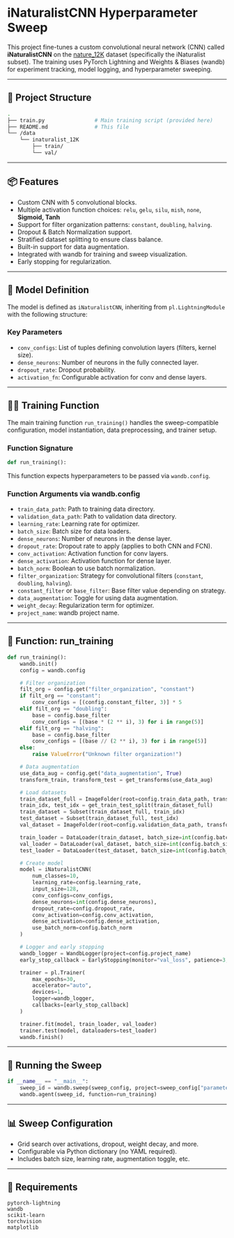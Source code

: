 # iNaturalistCNN Hyperparameter Sweep

This project fine-tunes a custom convolutional neural network (CNN) called **iNaturalistCNN** on the [nature\_12K](https://www.kaggle.com/datasets/jpullen/nature12) dataset (specifically the iNaturalist subset). The training uses PyTorch Lightning and Weights & Biases (wandb) for experiment tracking, model logging, and hyperparameter sweeping.

---

## 📁 Project Structure

```bash
.
├── train.py                # Main training script (provided here)
├── README.md               # This file
└── /data
    └── inaturalist_12K
        ├── train/
        └── val/
```

---

## 📦 Features

- Custom CNN with 5 convolutional blocks.
- Multiple activation function choices: `relu`, `gelu`, `silu`, `mish`, `none`, **Sigmoid, Tanh**
- Support for filter organization patterns: `constant`, `doubling`, `halving`.
- Dropout & Batch Normalization support.
- Stratified dataset splitting to ensure class balance.
- Built-in support for data augmentation.
- Integrated with wandb for training and sweep visualization.
- Early stopping for regularization.

---

## 🧠 Model Definition

The model is defined as `iNaturalistCNN`, inheriting from `pl.LightningModule` with the following structure:

### Key Parameters

- `conv_configs`: List of tuples defining convolution layers (filters, kernel size).
- `dense_neurons`: Number of neurons in the fully connected layer.
- `dropout_rate`: Dropout probability.
- `activation_fn`: Configurable activation for conv and dense layers.

---

## 🏃‍♂️ Training Function

The main training function `run_training()` handles the sweep-compatible configuration, model instantiation, data preprocessing, and trainer setup.

### Function Signature

```python
def run_training():
```

This function expects hyperparameters to be passed via `wandb.config`.

### Function Arguments via wandb.config

- `train_data_path`: Path to training data directory.
- `validation_data_path`: Path to validation data directory.
- `learning_rate`: Learning rate for optimizer.
- `batch_size`: Batch size for data loaders.
- `dense_neurons`: Number of neurons in the dense layer.
- `dropout_rate`: Dropout rate to apply (applies to both CNN and FCN).
- `conv_activation`: Activation function for conv layers.
- `dense_activation`: Activation function for dense layer.
- `batch_norm`: Boolean to use batch normalization.
- `filter_organization`: Strategy for convolutional filters (`constant`, `doubling`, `halving`).
- `constant_filter` or `base_filter`: Base filter value depending on strategy.
- `data_augmentation`: Toggle for using data augmentation.
- `weight_decay`: Regularization term for optimizer.
- `project_name`: wandb project name.

---

## 🧪 Function: run\_training

```python
def run_training():
    wandb.init()
    config = wandb.config

    # Filter organization
    filt_org = config.get("filter_organization", "constant")
    if filt_org == "constant":
        conv_configs = [(config.constant_filter, 3)] * 5
    elif filt_org == "doubling":
        base = config.base_filter
        conv_configs = [(base * (2 ** i), 3) for i in range(5)]
    elif filt_org == "halving":
        base = config.base_filter
        conv_configs = [(base // (2 ** i), 3) for i in range(5)]
    else:
        raise ValueError("Unknown filter organization!")

    # Data augmentation
    use_data_aug = config.get("data_augmentation", True)
    transform_train, transform_test = get_transforms(use_data_aug)

    # Load datasets
    train_dataset_full = ImageFolder(root=config.train_data_path, transform=transform_train)
    train_idx, test_idx = get_train_test_split(train_dataset_full)
    train_dataset = Subset(train_dataset_full, train_idx)
    test_dataset = Subset(train_dataset_full, test_idx)
    val_dataset = ImageFolder(root=config.validation_data_path, transform=transform_test)

    train_loader = DataLoader(train_dataset, batch_size=int(config.batch_size), shuffle=True, num_workers=4)
    val_loader = DataLoader(val_dataset, batch_size=int(config.batch_size), shuffle=False, num_workers=4)
    test_loader = DataLoader(test_dataset, batch_size=int(config.batch_size), shuffle=False, num_workers=4)

    # Create model
    model = iNaturalistCNN(
        num_classes=10,
        learning_rate=config.learning_rate,
        input_size=128,
        conv_configs=conv_configs,
        dense_neurons=int(config.dense_neurons),
        dropout_rate=config.dropout_rate,
        conv_activation=config.conv_activation,
        dense_activation=config.dense_activation,
        use_batch_norm=config.batch_norm
    )

    # Logger and early stopping
    wandb_logger = WandbLogger(project=config.project_name)
    early_stop_callback = EarlyStopping(monitor="val_loss", patience=3, mode="min", verbose=True)

    trainer = pl.Trainer(
        max_epochs=30,
        accelerator="auto",
        devices=1,
        logger=wandb_logger,
        callbacks=[early_stop_callback]
    )

    trainer.fit(model, train_loader, val_loader)
    trainer.test(model, dataloaders=test_loader)
    wandb.finish()
```

---

## 🚀 Running the Sweep

```python
if __name__ == "__main__":
    sweep_id = wandb.sweep(sweep_config, project=sweep_config["parameters"]["project_name"]["value"])
    wandb.agent(sweep_id, function=run_training)
```

---

## 📊 Sweep Configuration

- Grid search over activations, dropout, weight decay, and more.
- Configurable via Python dictionary (no YAML required).
- Includes batch size, learning rate, augmentation toggle, etc.

---

## 📌 Requirements

```
pytorch-lightning
wandb
scikit-learn
torchvision
matplotlib
```


